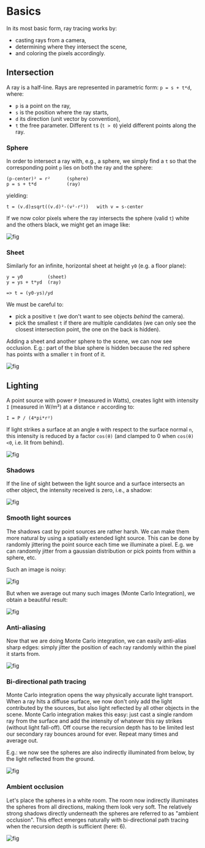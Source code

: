 # Basics

In its most basic form, ray tracing works by:
  - casting rays from a camera, 
  - determining where they intersect the scene, 
  - and coloring the pixels accordingly.


## Intersection

A ray is a half-line. Rays are represented in parametric form: `p = s + t*d`, where:
  - `p` is a point on the ray, 
  - `s` is the position where the ray starts,
  - `d` its direction (unit vector by convention),
  - `t` the free parameter. Different `t`s (`t > 0`) yield different points along the ray.

### Sphere
In order to intersect a ray with, e.g., a sphere, we simply find a `t` so that the corresponding point `p` lies on both the ray and the sphere:
```
(p-center)² = r²      (sphere)
p = s + t*d           (ray)
```
yielding:
```
t = (v.d)±sqrt((v.d)²-(v²-r²))   with v = s-center
```

If we now color pixels where the ray intersects the sphere (valid `t`) white and the others black, we might get an image like:

![fig](rt01.jpg)

### Sheet
Similarly for an infinite, horizontal sheet at height `y0` (e.g. a floor plane):

```
y = y0         (sheet)
y = ys + t*yd  (ray)

=> t = (y0-ys)/yd
```

We must be careful to:
  - pick a positive `t` (we don't want to see objects *behind* the camera).
  - pick the smallest `t` if there are multiple candidates (we can only see the closest intersection point, the one on the back is hidden).

Adding a sheet and another sphere to the scene, we can now see occlusion. E.g.: part of the blue sphere is hidden because the red sphere has points with a smaller `t` in front of it.

![fig](rt02.jpg)


## Lighting

A point source with power `P` (measured in Watts), creates light with intensity `I` (measured in W/m²) at a distance `r` according to:

```
I = P / (4*pi*r²)
```

If light strikes a surface at an angle `θ` with respect to the surface normal `n`, this intensity is reduced by a factor `cos(θ)` (and clamped to 0 when `cos(θ)<0`, i.e. lit from behind).


![fig](rt03.jpg)

### Shadows

If the line of sight between the light source and a surface intersects an other object, the intensity received is zero, i.e., a shadow:

![fig](rt04.jpg)

### Smooth light sources

The shadows cast by point sources are rather harsh. We can make them more natural by using a spatially extended light source. This can be done by randomly jittering the point source each time we illuminate a pixel. E.g. we can randomly jitter from a gaussian distribution or pick points from within a sphere, etc.

Such an image is noisy:

![fig](rt05.jpg)

But when we average out many such images (Monte Carlo Integration), we obtain a beautiful result:

![fig](rt06.jpg)

### Anti-aliasing

Now that we are doing Monte Carlo integration, we can easily anti-alias sharp edges: simply jitter the position of each ray randomly within the pixel it starts from.

![fig](rt07.jpg)

### Bi-directional path tracing

Monte Carlo integration opens the way physically accurate light transport.
When a ray hits a diffuse surface, we now don't only add the light contributed by the sources, but also light reflected by all other objects in the scene. Monte Carlo integration makes this easy: just cast a single random ray from the surface and add the intensity of whatever this ray strikes (without light fall-off). Off course the recursion depth has to be limited lest our secondary ray bounces around for ever. Repeat many times and average out.

E.g.: we now see the spheres are also indirectly illuminated from below, by the light reflected from the ground.

![fig](rt08.jpg)

### Ambient occlusion

Let's place the spheres in a white room. The room now indirectly illuminates the spheres from all directions, making them look very soft. The relatively strong shadows directly underneath the spheres are referred to as "ambient occlusion". This effect emerges naturally with bi-directional path tracing when the recursion depth is sufficient (here: 6).

![fig](rt09.jpg)
